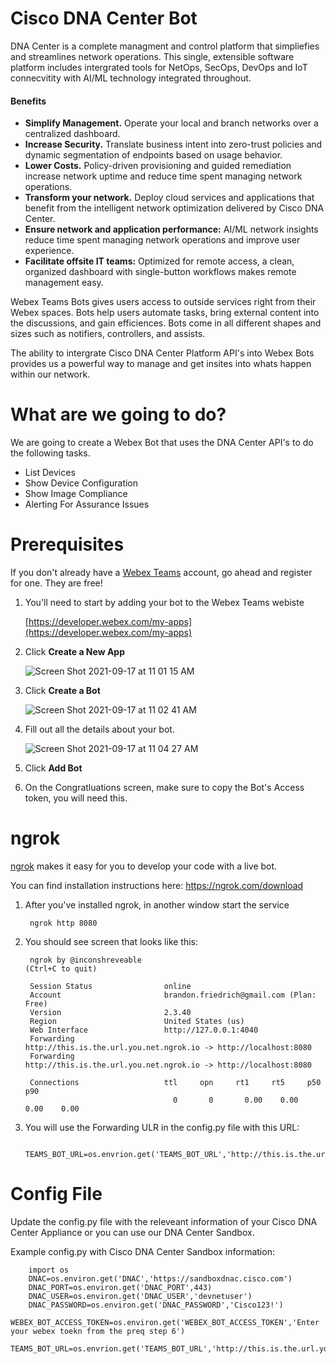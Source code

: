 # Cisco DNA Center Bot

DNA Center is a complete managment and control platform that simpliefies and streamlines network operations. This single, extensible software platform includes intergrated tools for NetOps, SecOps, DevOps and IoT connecvitity with AI/ML technology integrated throughout. 

#### Benefits

* **Simplify Management.** Operate your local and branch networks over a centralized dashboard.
* **Increase Security.** Translate business intent into zero-trust policies and dynamic segmentation of endpoints based on usage behavior.
* **Lower Costs.** Policy-driven provisioning and guided remediation increase network uptime and reduce time spent managing network operations.
* **Transform your network.** Deploy cloud services and applications that benefit from the intelligent network optimization delivered by Cisco DNA Center.
* **Ensure network and application performance:** AI/ML network insights reduce time spent managing network operations and improve user experience.
* **Facilitate offsite IT teams:** Optimized for remote access, a clean, organized dashboard with single-button workflows makes remote management easy.

Webex Teams Bots gives users access to outside services right from their Webex spaces. Bots help users automate tasks, bring external content into the discussions, and gain efficiences. Bots come in all different shapes and sizes such as notifiers, controllers, and assists. 

The ability to intergrate Cisco DNA Center Platform API's into Webex Bots provides us a powerful way to manage and get insites into whats happen within our network. 

# What are we going to do? 

We are going to create a Webex Bot that uses the DNA Center API's to do the following tasks. 

* List Devices 
* Show Device Configuration 
* Show Image Compliance
* Alerting For Assurance Issues 

# Prerequisites 

If you don't already have a [Webex Teams](https://www.webex.com/team-collaboration.html) account, go ahead and register for one. They are free! 

1. You'll need to start by adding your bot to the Webex Teams webiste 
    
    [https://developer.webex.com/my-apps](https://developer.webex.com/my-apps)
    
2. Click **Create a New App** 
    
    ![Screen Shot 2021-09-17 at 11 01 15 AM](https://user-images.githubusercontent.com/80418373/133818934-1b084325-8d37-471c-82f6-0e23971794d0.png)
    
3. Click **Create a Bot**
    
    ![Screen Shot 2021-09-17 at 11 02 41 AM](https://user-images.githubusercontent.com/80418373/133819125-0e231885-99b0-4708-b021-28fc2878bd06.png)
    
4. Fill out all the details about your bot. 
    
    ![Screen Shot 2021-09-17 at 11 04 27 AM](https://user-images.githubusercontent.com/80418373/133819329-9f9d1bf4-76ed-4c25-960b-d2d2ef524e61.png)
    
5. Click **Add Bot**

6. On the Congratluations screen, make sure to copy the Bot's Access token, you will need this. 

# ngrok 

[ngrok](https://ngrok.com/) makes it easy for you to develop your code with a live bot. 

You can find installation instructions here: https://ngrok.com/download

1. After you've installed ngrok, in another window start the service 
    
        ngrok http 8080

2. You should see screen that looks like this: 

        ngrok by @inconshreveable                                                     (Ctrl+C to quit)

        Session Status                online
        Account                       brandon.friedrich@gmail.com (Plan: Free)
        Version                       2.3.40
        Region                        United States (us)
        Web Interface                 http://127.0.0.1:4040
        Forwarding                    http://this.is.the.url.you.net.ngrok.io -> http://localhost:8080
        Forwarding                    http://this.is.the.url.you.net.ngrok.io -> http://localhost:8080

        Connections                   ttl     opn     rt1     rt5     p50     p90
                                        0       0       0.00    0.00    0.00    0.00
3. You will use the Forwarding ULR in the config.py file with this URL: 

        TEAMS_BOT_URL=os.envrion.get('TEAMS_BOT_URL','http://this.is.the.url.you.net.ngrok.io')
        
# Config File 

Update the config.py file with the releveant information of your Cisco DNA Center Appliance or you can use our DNA Center Sandbox.

Example config.py with Cisco DNA Center Sandbox information: 

        import os
        DNAC=os.environ.get('DNAC','https://sandboxdnac.cisco.com')
        DNAC_PORT=os.environ.get('DNAC_PORT',443)
        DNAC_USER=os.environ.get('DNAC_USER','devnetuser')
        DNAC_PASSWORD=os.environ.get('DNAC_PASSWORD','Cisco123!')
        WEBEX_BOT_ACCESS_TOKEN=os.environ.get('WEBEX_BOT_ACCESS_TOKEN','Enter your webex toekn from the preq step 6')
        TEAMS_BOT_URL=os.envrion.get('TEAMS_BOT_URL','http://this.is.the.url.you.net.ngrok.io')




 



